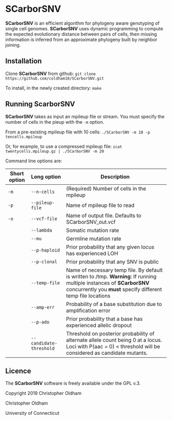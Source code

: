 # SCarborSNV

**SCarborSNV** is an efficient algorithm for phylogeny aware genotyping of single cell genomes.
**SCarborSNV** uses dynamic programming to compute the expected evolutionary distance between pairs of cells, then missing information is inferred from an approximate phylogeny built by neighbor joining.

## Installation

Clone **SCarborSNV** from github:
`git clone https://github.com/coldham10/SCarborSNV.git`

To install, in the newly created directory:
`make`

## Running **ScarborSNV**

**SCarborSNV** takes as input an mpileup file or stream. You must specify the number of cells in the pieup with the `-m` option.

From a pre-existing mpileup file with 10 cells:
`./SCarborSNV -m 10 -p tencells.mpileup`

Or, for example, to use a compressed mpileup file:
`zcat twentycells.mpileup.gz | ./SCarborSNV -m 20`

Command line options are:

| Short option | Long option | Description |
|------------|------|------|
| `-m` | `--n-cells` | (Required) Number of cells in the mpileup |
| `-p` | `--pileup-file` | Name of mpileup file to read |
| `-o` | `--vcf-file` | Name of output file. Defaults to SCarborSNV\_out.vcf |
|      | `--lambda` | Somatic mutation rate |
|      | `--mu` | Germline mutation rate |
|      | `--p-haploid` | Prior probability that any given locus has experienced LOH |
|      | `--p-clonal` | Prior probability that any SNV is public |
|      | `--temp-file` | Name of necessary temp file. By default is written to /tmp. **Warning**: If running multiple instances of **SCarborSNV** concurrently you **must** specify different temp file locations |
|      | `--amp-err` | Probability of a base substitution due to amplification error |
|      | `--p-ado` | Prior probability that a base has experienced allelic dropout |
|  | `--candidate-threshold` | Threshold on posterior probability of alternate allele count being 0 at a locus. Loci with P(aac = 0) < threshold will be considered as candidate mutants. |

## Licence
The **SCarborSNV** software is freely available under the GPL v.3. 

Copyright 2019 Christopher Oldham




Christopher Oldham

University of Connecticut
